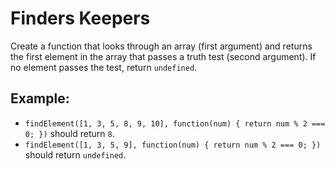 # Finders Keepers

Create a function that looks through an array (first argument) and returns the first element in the array that passes a truth test (second argument).
If no element passes the test, return `undefined`.

## Example:

-   `findElement([1, 3, 5, 8, 9, 10], function(num) { return num % 2 === 0; })` should return `8`.
-   `findElement([1, 3, 5, 9], function(num) { return num % 2 === 0; })` should return `undefined`.

